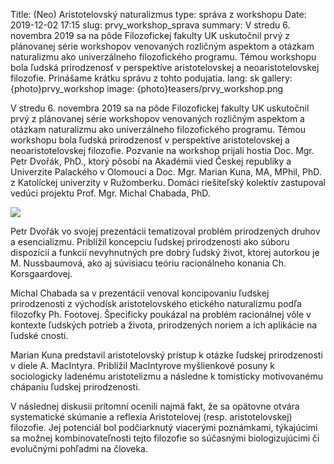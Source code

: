 Title: (Neo) Aristotelovský naturalizmus
type: správa z workshopu
Date: 2019-12-02 17:15
slug: prvy_workshop_sprava
summary: V stredu 6. novembra 2019 sa na pôde Filozofickej fakulty UK uskutočnil prvý z plánovanej série workshopov venovaných rozličným aspektom a otázkam naturalizmu ako univerzálneho filozofického programu. Témou workshopu bola ľudská prirodzenosť v perspektíve aristotelovskej a neoaristotelovskej filozofie. Prinášame krátku správu z tohto podujatia.
lang: sk
gallery: {photo}prvy_workshop
image: {photo}teasers/prvy_workshop.png

V stredu 6. novembra 2019 sa na pôde Filozofickej fakulty UK uskutočnil prvý z
plánovanej série workshopov venovaných rozličným aspektom a otázkam naturalizmu
ako univerzálneho filozofického programu. Témou workshopu bola ľudská
prirodzenosť v perspektíve aristotelovskej a neoaristotelovskej filozofie.
Pozvanie na workshop prijali hostia Doc. Mgr. Petr Dvořák, PhD., ktorý pôsobí na
Akadémii vied Českej republiky a Univerzite Palackého v Olomouci a Doc. Mgr.
Marian Kuna, MA, MPhil, PhD. z Katolíckej univerzity v Ružomberku. Domáci
riešiteľský kolektív zastupoval vedúci projektu Prof. Mgr. Michal Chabada, PhD.

<img class="left" src="{static}/photos/prvy_workshop/workshop_i_5.jpg">

Petr Dvořák vo svojej prezentácii tematizoval problém prirodzených druhov a
esencializmu. Priblížil koncepciu ľudskej prirodzenosti ako súboru dispozícií a
funkcií nevyhnutných pre dobrý ľudský život, ktorej autorkou je M. Nussbaumová,
ako aj súvisiacu teóriu racionálneho konania Ch. Korsgaardovej.

Michal Chabada sa v prezentácii venoval koncipovaniu ľudskej prirodzenosti z
východísk aristotelovského etického naturalizmu podľa filozofky Ph. Footovej.
Špecificky poukázal na problém racionálnej vôle v kontexte ľudských potrieb a
života, prirodzených noriem a ich aplikácie na ľudské cnosti.

Marian Kuna predstavil aristotelovský prístup k otázke ľudskej prirodzenosti v
diele A. MacIntyra. Priblížil MacIntyrove myšlienkové posuny k sociologicky
ladenému aristotelizmu a následne k tomisticky motivovanému chápaniu ľudskej
prirodzenosti.

V následnej diskusii prítomní ocenili najmä fakt, že sa opätovne otvára
systematické skúmanie a reflexia Aristotelovej (resp. aristotelovskej)
filozofie. Jej potenciál bol podčiarknutý viacerými poznámkami, týkajúcimi sa
možnej kombinovateľnosti tejto filozofie so súčasnými biologizujúcimi či
evolučnými pohľadmi na človeka.
